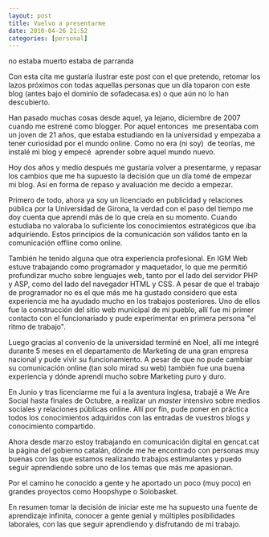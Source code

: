 ```yaml
---
layout: post
title: Vuelvo a presentarme
date: 2010-04-26 21:52
categories: [personal]
---
```

no estaba muerto estaba de parranda

Con esta cita me gustaría ilustrar este post con el que pretendo, retomar los lazos próximos con todas aquellas personas que un día toparon con este blog (antes bajo el dominio de sofadecasa.es) o que aún no lo han descubierto.

Han pasado muchas cosas desde aquel, ya lejano, diciembre de 2007 cuando me estrené como blogger. Por aquel entonces  me presentaba com un joven de 21 años, que estaba estudiando en la universidad y empezaba a tener curiosidad por el mundo online. Como no era (ni soy)  de teorías, me instalé mi blog y empecé  aprender sobre aquel mundo nuevo.

Hoy dos años y medio después me gustaría volver a presentarme, y repasar los cambios que me ha supuesto la decisión que un día tomé de empezar mi blog. Así en forma de repaso y avaluación me decido a empezar.

Primero de todo, ahora ya soy un licenciado en publicidad y relaciones pública por la Universidad de Girona, la verdad con el paso del tiempo me doy cuenta que aprendí más de lo que creía en su momento. Cuando estudiaba no valoraba lo suficiente los conocimientos estratégicos que iba adquiriendo. Estos principios de la comunicación son válidos tanto en la comunicación offline como online.

También he tenido alguna que otra experiencia profesional. En IGM Web estuve trabajando como programador y maquetador, lo que me permitió profundizar mucho sobre lenguajes web, tanto por el lado del servidor PHP y ASP, como del lado del navegador HTML y CSS. A pesar de que el trabajo de programador no es el que más me ha gustado considero que esta experiencia me ha ayudado mucho en los trabajos posteriores. Uno de ellos fue la construcción del sitio web municipal de mi pueblo, allí fue mi primer contacto con el funcionariado y pude experimentar en primera persona "el ritmo de trabajo".

Luego gracias al convenio de la universidad terminé en Noel, allí me integré durante 5 meses en el departamento de Marketing de una gran empresa nacional y pude vivir su funcionamiento. A pesar de que no pude cambiar su comunicación online (tan solo mirad su web) también fue una buena experiencia y dónde aprendí mucho sobre Marketing puro y duro.

En Junio y tras licenciarme me fuí a la aventura inglesa, trabajé a We Are Social hasta finales de Octubre, a realizar un *master* intensivo sobre medios sociales y relaciones públicas online. Allí por fin, pude poner en práctica todos los conocimientos adquiridos con las entradas de vuestros blogs y conocimiento compartido.

Ahora desde marzo estoy trabajando en comunicación digital en gencat.cat la página del gobierno catalán, dónde me he encontrado con personas muy buenas con las que estamos realizando trabajos estimulantes y puedo seguir aprendiendo sobre uno de los temas que más me apasionan.

Por el camino he conocido a gente y he aportado un poco (muy poco) en grandes proyectos como Hoopshype o Solobasket.  

En resumen tomar la decisión de iniciar este me ha supuesto una fuente de aprendizaje infinita, conocer a gente genial y múltiples posibilidades laborales, con las que seguir aprendiendo y disfrutando de mi trabajo.
